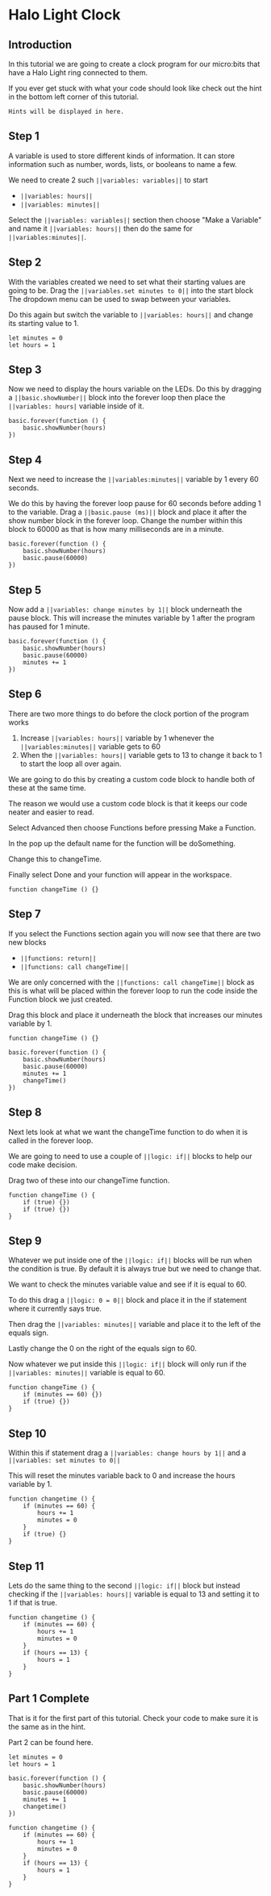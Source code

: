 # Halo Light Clock
## Introduction
In this tutorial we are going to create a clock program for our micro:bits that have a Halo Light ring connected to them.

If you ever get stuck with what your code should look like check out the hint in the bottom left corner of this tutorial. 
```
Hints will be displayed in here.
```
## Step 1
A variable is used to store different kinds of information. It can store information such as number, words, lists, or booleans to name a few.

We need to create 2 such ``||variables: variables||`` to start
 - ``||variables: hours||``
 - ``||variables: minutes||``

Select the ``||variables: variables||`` section then choose "Make a Variable" and name it ``||variables: hours||`` then do the same for ``||variables:minutes||``.

## Step 2
With the variables created we need to set what their starting values are going to be.
Drag the ``||variables.set minutes to 0||`` into the start block
The dropdown menu can be used to swap between your variables. 

Do this again but switch the variable to ``||variables: hours||`` and change its starting value to 1.
```blocks
let minutes = 0
let hours = 1
```

## Step 3
Now we need to display the hours variable on the LEDs.
Do this by dragging a ``||basic.showNumber||`` block into the forever loop then place the ``||variables: hours|`` variable inside of it.

```blocks
basic.forever(function () {
    basic.showNumber(hours)  
})
```

## Step 4
Next we need to increase the ``||variables:minutes||`` variable by 1 every 60 seconds.

We do this by having the forever loop pause for 60 seconds before adding 1 to the variable.
Drag a ``||basic.pause (ms)||`` block and place it after the show number block in the forever loop.
Change the number within this block to 60000 as that is how many milliseconds are in a minute.

```blocks
basic.forever(function () {
    basic.showNumber(hours) 
    basic.pause(60000) 
})
```

## Step 5
Now add a ``||variables: change minutes by 1||`` block underneath the pause block.
This will increase the minutes variable by 1 after the program has paused for 1 minute.

```blocks
basic.forever(function () {
    basic.showNumber(hours) 
    basic.pause(60000)
    minutes += 1
})
```

## Step 6
There are two more things to do before the clock portion of the program works
   1. Increase ``||variables: hours||`` variable by 1 whenever the ``||variables:minutes||`` variable gets to 60
   2. When the ``||variables: hours||`` variable gets to 13 to change it back to 1 to start the loop all over again.

We are going to do this by creating a custom code block to handle both of these at the same time. 

The reason we would use a custom code block is that it keeps our code neater and easier to read. 

Select Advanced then choose Functions before pressing Make a Function.

In the pop up the default name for the function will be doSomething. 

Change this to changeTime. 

Finally select Done and your function will appear in the workspace.
```blocks
function changeTime () {}
```

## Step 7
If you select the Functions section again you will now see that there are two new blocks
  - ``||functions: return||``
  - ``||functions: call changeTime||``

We are only concerned with the ``||functions: call changeTime||`` block as this is what will be placed within the forever loop to run the code inside the Function block we just created.

Drag this block and place it underneath the block that increases our minutes variable by 1.
```blocks
function changeTime () {}

basic.forever(function () {
    basic.showNumber(hours) 
    basic.pause(60000)
    minutes += 1
    changeTime()
})
```

## Step 8
Next lets look at what we want the changeTime function to do when it is called in the forever loop. 

We are going to need to use a couple of ``||logic: if||`` blocks to help our code make decision.

Drag two of these into our changeTime function.
```blocks
function changeTime () {
    if (true) {})
    if (true) {})
}
```

## Step 9
Whatever we put inside one of the ``||logic: if||`` blocks will be run when the condition is true. By default it is always true but we need to change that. 

We want to check the minutes variable value and see if it is equal to 60.

To do this drag a ``||logic: 0 = 0||`` block and place it in the if statement where it currently says true.

Then drag the ``||variables: minutes||`` variable and place it to the left of the equals sign. 

Lastly change the 0 on the right of the equals sign to 60.

Now whatever we put inside this ``||logic: if||`` block will only run if the ``||variables: minutes||`` variable is equal to 60.
```blocks
function changeTime () {
    if (minutes == 60) {})
    if (true) {})
}
```

## Step 10 
Within this if statement drag a ``||variables: change hours by 1||`` and a ``||variables: set minutes to 0||``

This will reset the minutes variable back to 0 and increase the hours variable by 1.

```blocks
function changetime () {
    if (minutes == 60) {
        hours += 1
        minutes = 0
    }
    if (true) {}
}
```

## Step 11
Lets do the same thing to the second ``||logic: if||`` block but instead checking if the ``||variables: hours||`` variable is equal to 13 and setting it to 1 if that is true.

```blocks
function changetime () {
    if (minutes == 60) {
        hours += 1
        minutes = 0
    }
    if (hours == 13) {
        hours = 1
    }
}
```

## Part 1 Complete
That is it for the first part of this tutorial. Check your code to make sure it is the same as in the hint.

Part 2 can be found here.
```blocks
let minutes = 0
let hours = 1
```
```blocks
basic.forever(function () {
    basic.showNumber(hours)
    basic.pause(60000)
    minutes += 1
    changetime()
})

function changetime () {
    if (minutes == 60) {
        hours += 1
        minutes = 0
    }
    if (hours == 13) {
        hours = 1
    }
}
```
